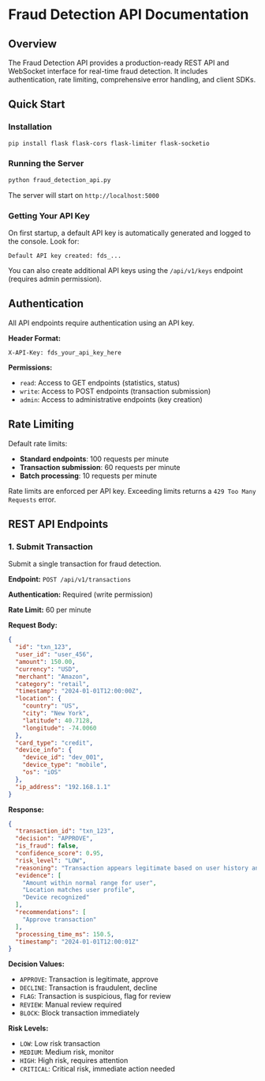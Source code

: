 # Fraud Detection API Documentation

## Overview

The Fraud Detection API provides a production-ready REST API and WebSocket interface for real-time fraud detection. It includes authentication, rate limiting, comprehensive error handling, and client SDKs.

## Quick Start

### Installation

```bash
pip install flask flask-cors flask-limiter flask-socketio
```

### Running the Server

```bash
python fraud_detection_api.py
```

The server will start on `http://localhost:5000`

### Getting Your API Key

On first startup, a default API key is automatically generated and logged to the console. Look for:

```
Default API key created: fds_...
```

You can also create additional API keys using the `/api/v1/keys` endpoint (requires admin permission).

## Authentication

All API endpoints require authentication using an API key.

**Header Format:**
```
X-API-Key: fds_your_api_key_here
```

**Permissions:**
- `read`: Access to GET endpoints (statistics, status)
- `write`: Access to POST endpoints (transaction submission)
- `admin`: Access to administrative endpoints (key creation)

## Rate Limiting

Default rate limits:
- **Standard endpoints**: 100 requests per minute
- **Transaction submission**: 60 requests per minute
- **Batch processing**: 10 requests per minute

Rate limits are enforced per API key. Exceeding limits returns a `429 Too Many Requests` error.

## REST API Endpoints

### 1. Submit Transaction

Submit a single transaction for fraud detection.

**Endpoint:** `POST /api/v1/transactions`

**Authentication:** Required (write permission)

**Rate Limit:** 60 per minute

**Request Body:**
```json
{
  "id": "txn_123",
  "user_id": "user_456",
  "amount": 150.00,
  "currency": "USD",
  "merchant": "Amazon",
  "category": "retail",
  "timestamp": "2024-01-01T12:00:00Z",
  "location": {
    "country": "US",
    "city": "New York",
    "latitude": 40.7128,
    "longitude": -74.0060
  },
  "card_type": "credit",
  "device_info": {
    "device_id": "dev_001",
    "device_type": "mobile",
    "os": "iOS"
  },
  "ip_address": "192.168.1.1"
}
```

**Response:**
```json
{
  "transaction_id": "txn_123",
  "decision": "APPROVE",
  "is_fraud": false,
  "confidence_score": 0.95,
  "risk_level": "LOW",
  "reasoning": "Transaction appears legitimate based on user history and patterns",
  "evidence": [
    "Amount within normal range for user",
    "Location matches user profile",
    "Device recognized"
  ],
  "recommendations": [
    "Approve transaction"
  ],
  "processing_time_ms": 150.5,
  "timestamp": "2024-01-01T12:00:01Z"
}
```

**Decision Values:**
- `APPROVE`: Transaction is legitimate, approve
- `DECLINE`: Transaction is fraudulent, decline
- `FLAG`: Transaction is suspicious, flag for review
- `REVIEW`: Manual review required
- `BLOCK`: Block transaction immediately

**Risk Levels:**
- `LOW`: Low risk transaction
- `MEDIUM`: Medium risk, monitor
- `HIGH`: High risk, requires attention
- `CRITICAL`: Critical risk, immediate action needed

### 